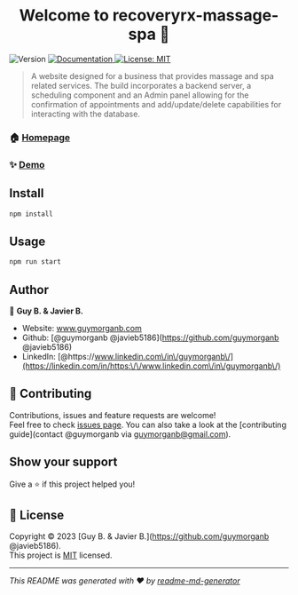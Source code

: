 <h1 align="center">Welcome to recoveryrx-massage-spa 👋</h1>
<p>
  <img alt="Version" src="https://img.shields.io/badge/version-1.0.0-blue.svg?cacheSeconds=2592000" />
  <a href="https://github.com/guymorganb/RecoveryRX-Massage-Spa" target="_blank">
    <img alt="Documentation" src="https://img.shields.io/badge/documentation-yes-brightgreen.svg" />
  </a>
  <a href="https://opensource.org/license/mit/" target="_blank">
    <img alt="License: MIT" src="https://img.shields.io/badge/License-MIT-yellow.svg" />
  </a>
</p>

> A website designed for a business that provides massage and spa related services. The build incorporates a backend server, a scheduling component and an Admin panel allowing for the confirmation of appointments and add/update/delete capabilities for interacting with the database.

### 🏠 [Homepage](https://stark-eyrie-30974-cec0733bf8b2.herokuapp.com/)

### ✨ [Demo](https://stark-eyrie-30974-cec0733bf8b2.herokuapp.com/)

## Install

```sh
npm install
```

## Usage

```sh
npm run start
```

## Author

👤 **Guy B. & Javier B.**

* Website: www.guymorganb.com
* Github: [@guymorganb @javieb5186](https://github.com/guymorganb @javieb5186)
* LinkedIn: [@https:\/\/www.linkedin.com\/in\/guymorganb\/](https://linkedin.com/in/https:\/\/www.linkedin.com\/in\/guymorganb\/)

## 🤝 Contributing

Contributions, issues and feature requests are welcome!<br />Feel free to check [issues page](https://github.com/guymorganb/RecoveryRX-Massage-Spa/issues). You can also take a look at the [contributing guide](contact @guymorganb via guymorganb@gmail.com).

## Show your support

Give a ⭐️ if this project helped you!

## 📝 License

Copyright © 2023 [Guy B. & Javier B.](https://github.com/guymorganb @javieb5186).<br />
This project is [MIT](https://opensource.org/license/mit/) licensed.

***
_This README was generated with ❤️ by [readme-md-generator](https://github.com/kefranabg/readme-md-generator)_